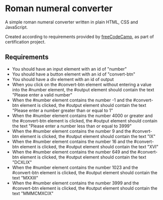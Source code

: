 # Roman numeral converter
A simple roman numeral converter written in plain HTML, CSS and JavaScript.

Created according to requirements provided by [freeCodeCamp](https://www.freecodecamp.org/learn/javascript-algorithms-and-data-structures-v8/build-a-roman-numeral-converter-project/build-a-roman-numeral-converter), as part of certification project.

## Requirements

- You should have an input element with an id of "number"
- You should have a button element with an id of "convert-btn"
- You should have a div element with an id of output
- When you click on the #convert-btn element without entering a value into the #number element, the #output element should contain the text "Please enter a valid number"
- When the #number element contains the number -1 and the #convert-btn element is clicked, the #output element should contain the text "Please enter a number greater than or equal to 1"
- When the #number element contains the number 4000 or greater and the #convert-btn element is clicked, the #output element should contain the text "Please enter a number less than or equal to 3999"
- When the #number element contains the number 9 and the #convert-btn element is clicked, the #output element should contain the text "IX"
- When the #number element contains the number 16 and the #convert-btn element is clicked, the #output element should contain the text "XVI"
- When the #number element contains the number 649 and the #convert-btn element is clicked, the #output element should contain the text "DCXLIX"
- When the #number element contains the number 1023 and the #convert-btn element is clicked, the #output element should contain the text "MXXIII"
- When the #number element contains the number 3999 and the #convert-btn element is clicked, the #output element should contain the text "MMMCMXCIX"